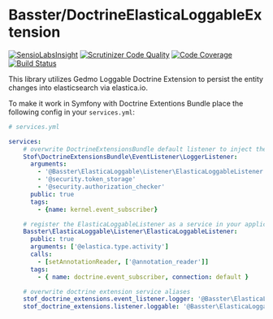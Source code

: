Basster/DoctrineElasticaLoggableExtension
========================

[![SensioLabsInsight](https://insight.sensiolabs.com/projects/8663efc0-a078-4f28-82f0-c88d8e57b4e6/mini.png)](https://insight.sensiolabs.com/projects/8663efc0-a078-4f28-82f0-c88d8e57b4e6) [![Scrutinizer Code Quality](https://scrutinizer-ci.com/g/Basster/DoctrineElasticaLoggableExtension/badges/quality-score.png?b=master)](https://scrutinizer-ci.com/g/Basster/DoctrineElasticaLoggableExtension/?branch=master) [![Code Coverage](https://scrutinizer-ci.com/g/Basster/DoctrineElasticaLoggableExtension/badges/coverage.png?b=master)](https://scrutinizer-ci.com/g/Basster/DoctrineElasticaLoggableExtension/?branch=master) [![Build Status](https://scrutinizer-ci.com/g/Basster/DoctrineElasticaLoggableExtension/badges/build.png?b=master)](https://scrutinizer-ci.com/g/Basster/DoctrineElasticaLoggableExtension/build-status/master)

This library utilizes Gedmo Loggable Doctrine Extension to persist the entity changes into elasticsearch via elastica.io.

To make it work in Symfony with Doctrine Extentions Bundle place the following config in your `services.yml`:

```yaml
# services.yml

services:
    # overwrite DoctrineExtensionsBundle default listener to inject the ElasticaLoggableListener 
    Stof\DoctrineExtensionsBundle\EventListener\LoggerListener:
      arguments:
        - '@Basster\ElasticaLoggable\Listener\ElasticaLoggableListener'
        - '@security.token_storage'
        - '@security.authorization_checker'
      public: true
      tags:
        - {name: kernel.event_subscriber}

    # register the ElasticaLoggableListener as a service in your application
    Basster\ElasticaLoggable\Listener\ElasticaLoggableListener:
      public: true
      arguments: ['@elastica.type.activity']
      calls:
        - [setAnnotationReader, ['@annotation_reader']]
      tags:
        - { name: doctrine.event_subscriber, connection: default }

    # overwrite doctrine extension service aliases
    stof_doctrine_extensions.event_listener.logger: '@Basster\ElasticaLoggable\Listener\ElasticaLoggableListener'
    stof_doctrine_extensions.listener.loggable: '@Basster\ElasticaLoggable\Listener\ElasticaLoggableListener'
```
